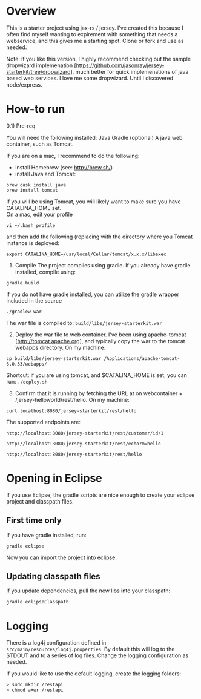 Overview
========
This is a starter project using jax-rs / jersey.  I've created this because I often find myself wanting to expirement with something that needs a webservice, and this gives me a starting spot.  Clone or fork and use as needed.

Note: if you like this version, I highly recommend checking out the sample dropwizard implemenation [https://github.com/jasonray/jersey-starterkit/tree/dropwizard], much better for quick implemenations of java based web services.  I love me some dropwizard.  Until I discovered node/express. 

How-to run
==========
0.1) Pre-req

You will need the following installed:
Java
Gradle (optional)
A java web container, such as Tomcat.

If you are on a mac, I recommend to do the following:
- install Homebrew (see: http://brew.sh/)
- install Java and Tomcat:
```
brew cask install java
brew install tomcat
```

If you will be using Tomcat, you will likely want to make sure you have CATALINA_HOME set.  
On a mac, edit your profile
```
vi ~/.bash_profile
```

and then add the following (replacing with the directory where you Tomcat instance is deployed:
```
export CATALINA_HOME=/usr/local/Cellar/tomcat/x.x.x/libexec
```

1) Compile
The project compiles using gradle.  If you already have gradle installed, compile using:
```
gradle build
```

If you do not have gradle installed, you can utilize the gradle wrapper included in the source
```
./gradlew war
```

The war file is compiled to: `build/libs/jersey-starterkit.war`


2) Deploy the war file to web container.  I've been using apache-tomcat [http://tomcat.apache.org], and typically copy the war to the tomcat webapps directory.  On my machine:
```
cp build/libs/jersey-starterkit.war /Applications/apache-tomcat-6.0.33/webapps/
```

Shortcut: if you are using tomcat, and $CATALINA_HOME is set, you can run: `./deploy.sh`


3) Confirm that it is running by fetching the URL at on webcontainer + /jersey-helloworld/rest/hello.  On my machine:
```
curl localhost:8080/jersey-starterkit/rest/hello
```

The supported endpoints are:
```
http://localhost:8080/jersey-starterkit/rest/customer/id/1
```
```
http://localhost:8080/jersey-starterkit/rest/echo?m=hello
```
```
http://localhost:8080/jersey-starterkit/rest/hello
```


Opening in Eclipse
==================
If you use Eclipse, the gradle scripts are nice enough to create your eclipse project and classpath files.

First time only
---------------
If you have gradle installed, run:
```
gradle eclipse
```

Now you can import the project into eclipse.


Updating classpath files
------------------------
If you update dependencies, pull the new libs into your classpath:
```
gradle eclipseClasspath
```

Logging
=======
There is a log4j configuration defined in `src/main/resources/log4j.properties`.  By default this will log to the STDOUT and to a series of log files.  Change the logging configuration as needed.

If you would like to use the default logging, create the logging folders:
```
> sudo mkdir /restapi
> chmod a+wr /restapi
````


